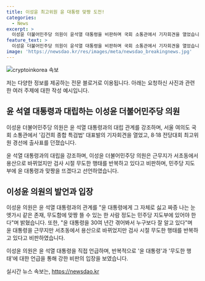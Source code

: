 ```yaml
---
title: 이성윤 최고위원 윤 대통령 맞짱 도전!
categories:
  - News
excerpt: >
  이성윤 더불어민주당 의원이 윤석열 대통령을 비판하며 국회 소통관에서 기자회견을 열었습니다. 그는 윤 대통령을 검사 시절 무도한 행태를 반복하고 있다고 지적하면서, 8·18 전당대회 최고위원 경선에 출마 선언했습니다. 또한, 윤 대통령과의 지난 사법연수원 시절을 언급하며 윤 대통령의 수사 방식을 비판했고, 민심동일체와 정부의 검찰 개혁을 강조하며 국민들의 관심을 끌고 있습니다.
feature_text: >
  이성윤 더불어민주당 의원이 윤석열 대통령을 비판하며 국회 소통관에서 기자회견을 열었습니다. 그는 윤 대통령을 검사 시절 무도한 행태를 반복하고 있다고 지적하면서, 8·18 전당대회 최고위원 경선에 출마 선언했습니다. 또한, 윤 대통령과의 지난 사법연수원 시절을 언급하며 윤 대통령의 수사 방식을 비판했고, 민심동일체와 정부의 검찰 개혁을 강조하며 국민들의 관심을 끌고 있습니다.
image: 'https://newsdao.kr/res/images/meta/newsdao_breakingnews.jpg'
---
```


<p><img src="https://newsdao.kr/res/images/meta/newsdao_breakingnews.jpg" alt="cryptoinkorea 속보" /></p>

<p>저는 다양한 정보를 제공하는 전문 블로거로 이용됩니다. 아래는 요청하신 사진과 관련한 여러 주제에 대한 작성 예시입니다.</p>

<h2 data-ke-size="size26">윤 석열 대통령과 대립하는 이성윤 더불어민주당 의원</h2>

<p>이성윤 더불어민주당 의원은 윤 석열 대통령과의 대립 관계를 강조하며, 서울 여의도 국회 소통관에서 '김건희 종합 특검법' 대표발의 기자회견을 열었고, 8·18 전당대회 최고위원 경선에 출사표를 던졌습니다.</p>

<p data-ke-size="size16">윤 석열 대통령과의 대립을 강조하며, 이성윤 더불어민주당 의원은 근무지가 서초동에서 용산으로 바뀌었지만 검사 시절 무도한 행태를 반복하고 있다고 비판하며, 민주당 지도부에 윤 대통령과 맞짱을 뜨겠다고 선언하였습니다.</p>

<h2 data-ke-size="size26">이성윤 의원의 발언과 입장</h2>

<p>이성윤 의원은 윤 석열 대통령과의 관계를 "윤 대통령에게 그 자체로 싫고 짜증 나는 눈엣가시 같은 존재, 무도함에 맞짱 뜰 수 있는 한 사람 정도는 민주당 지도부에 있어야 한다"며 밝혔습니다. 또한, "윤 대통령을 30여 년간 겪어봐서 누구보다 잘 알고 있다"며 윤 대통령을 근무지만 서초동에서 용산으로 바뀌었지만 검사 시절 무도한 행태를 반복하고 있다고 비판하였습니다.</p>

<p data-ke-size="size16">이성윤 의원은 윤 석열 대통령을 직접 언급하며, 반복적으로 '윤 대통령'과 '무도한 행태'에 대한 언급을 통해 강한 비판의 입장을 보였습니다.</p>
실시간 뉴스 속보는, <a href="https://newsdao.kr" rel="dofollow">https://newsdao.kr</a>


